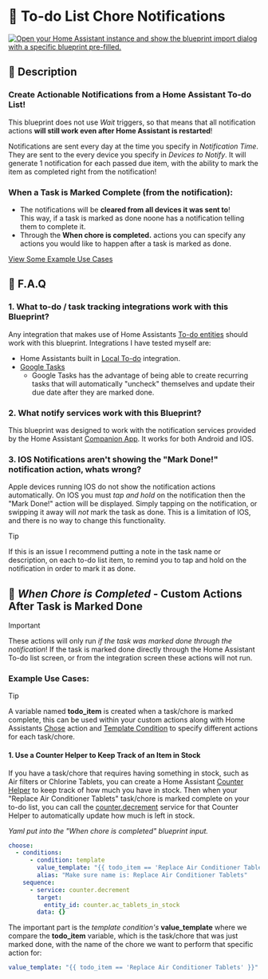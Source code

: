 # 🔔 To-do List Chore Notifications
[![Open your Home Assistant instance and show the blueprint import dialog with a specific blueprint pre-filled.](https://my.home-assistant.io/badges/blueprint_import.svg)](https://my.home-assistant.io/redirect/blueprint_import/?blueprint_url=https%3A%2F%2Fgithub.com%2Fbirdwing%2FHA_Blueprints%2Fblob%2Fmain%2Fautomations%2Fto-do_chore_notifications%2Fto-do_chore_notifications.yaml)

## 📓 Description

### Create Actionable Notifications from a Home Assistant To-do List!
This blueprint does not use *Wait* triggers, so that means that all notification actions **will still work even after Home Assistant is restarted**!

Notifications are sent every day at the time you specify in *Notification Time*.
They are sent to the every device you specify in *Devices to Notify*.
It will generate 1 notification for each passed due item, with the ability to mark the item as completed right from the notification!

### When a Task is Marked Complete (from the notification):
- The notifications will be **cleared from all devices it was sent to**!  
  This way, if a task is marked as done noone has a notification telling them to complete it.
- Through the **When chore is completed.** actions you can specify any actions you would like to happen after a task is marked as done.

[View Some Example Use Cases](#-when-chore-is-completed---custom-actions-after-task-is-marked-done)

## 📗 F.A.Q

### 1. What to-do / task tracking integrations work with this Blueprint?
Any integration that makes use of Home Assistants [To-do entities](https://www.home-assistant.io/integrations/todo) should work with this blueprint.
Integrations I have tested myself are:
- Home Assistants built in [Local To-do](https://www.home-assistant.io/integrations/local_todo/) integration.
- [Google Tasks](https://www.home-assistant.io/integrations/google_tasks/)
  - Google Tasks has the advantage of being able to create recurring tasks that will automatically "uncheck" themselves and update their due date after they are marked done.

### 2. What notify services work with this Blueprint?
This blueprint was designed to work with the notification services provided by the Home Assistant [Companion App](https://companion.home-assistant.io/).
It works for both Android and IOS.

### 3. IOS Notifications aren't showing the "Mark Done!" notification action, whats wrong?
Apple devices running IOS do not show the notification actions automatically. On IOS you must *tap and hold* on the notification then the "Mark Done!" action will be displayed.
Simply tapping on the notification, or swipping it away will *not* mark the task as done.
This is a limitation of IOS, and there is no way to change this functionality.
> [!TIP]
> If this is an issue I recommend putting a note in the task name or description, on each to-do list item, to remind you to tap and hold on the notification in order to mark it as done.

## 📃 *When Chore is Completed* - Custom Actions After Task is Marked Done
> [!IMPORTANT]
> These actions will only run *if the task was marked done through the notification*!
> If the task is marked done directly through the Home Assistant To-do list screen, or from the integration screen these actions will not run.

### Example Use Cases:
> [!TIP]
> A variable named **todo_item** is created when a task/chore is marked complete, this can be used within your custom actions along with Home Assistants [Chose](https://www.home-assistant.io/docs/scripts/#choose-a-group-of-actions)
> action and [Template Condition](https://www.home-assistant.io/docs/scripts/conditions/#template-condition) to specify different actions for each task/chore.

#### 1. Use a Counter Helper to Keep Track of an Item in Stock
If you have a task/chore that requires having something in stock, such as Air filters or Chlorine Tablets, you can create a Home Assistant [Counter Helper](https://www.home-assistant.io/integrations/counter/)
to keep track of how much you have in stock.
Then when your "Replace Air Conditioner Tablets" task/chore is marked complete on your to-do list, you can call the [counter.decrement](https://www.home-assistant.io/integrations/counter/#service-counterdecrement) service
for that Counter Helper to automatically update how much is left in stock.

*Yaml put into the "When chore is completed" blueprint input.*
```yaml
choose:
  - conditions:
      - condition: template
        value_template: "{{ todo_item == 'Replace Air Conditioner Tablets' }}"
        alias: "Make sure name is: Replace Air Conditioner Tablets"
    sequence:
      - service: counter.decrement
        target:
          entity_id: counter.ac_tablets_in_stock
        data: {}
```
The important part is the *template condition's* **value_template** where we compare the **todo_item** variable, which is the task/chore that was just marked done, with the name of the chore we want to perform that specific action for:
```yaml
value_template: "{{ todo_item == 'Replace Air Conditioner Tablets' }}"
```
